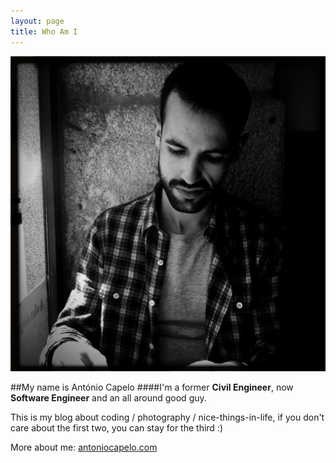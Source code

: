```yaml
---
layout: page
title: Who Am I
---
```



<img src="/img/photos/capelo.jpg" style="float:none">

##My name is António Capelo
####I'm a former **Civil Engineer**, now **Software Engineer** and an all around good guy.
<br>

This is my blog about coding / photography / nice-things-in-life, if you don't care about the first two, you can stay for the third :)

More about me: <a href="http://antoniocapelo.com" target="_blank" title="antoniocapelo.com">antoniocapelo.com</a>

<div class="social-list">
<a class="social-icon" href="#"><span class="typcn typcn-social-github"></span></a>
<a class="social-icon" href="#"><span class="typcn typcn-social-linkedin"></span></a>
<a class="social-icon" href="#"><span class="typcn typcn-social-twitter"></span></a>
<a class="social-icon" href="#"><span class="typcn typcn-social-instagram"></span></a>
</div>